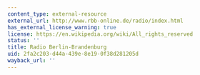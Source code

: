 ```yaml
---
content_type: external-resource
external_url: http://www.rbb-online.de/radio/index.html
has_external_license_warning: true
license: https://en.wikipedia.org/wiki/All_rights_reserved
status: ''
title: Radio Berlin-Brandenburg
uid: 2fa2c203-d44a-439e-8e19-0f38d281205d
wayback_url: ''
---
```

